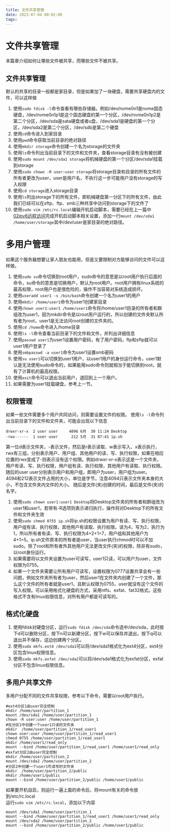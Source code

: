 ```yaml
---
title: 文件共享管理
date: 2023-07-04 00:02:00
tags:
---
```

# 文件共享管理
本篇章介绍如何让哪些文件被共享，而哪些文件不被共享。
## 文件共享管理
默认的共享的目录一般都是家目录，但是如果加了一块硬盘，需要共享硬盘内的文件，可以这样做  
1. 使用`sudo fdisk -l`命令查看有哪些存储器。例如/dev/nvme0n1是nvme固态硬盘，/dev/nvme0n1p1是这个固态硬盘的第一个分区，/dev/nvme0n1p2是第二个分区，/dev/sda是sata硬盘或者u盘，/dev/sda1是硬盘的第一个分区，/dev/sda2是第二个分区，/dev/sdb是第二个硬盘 
2. 使用`cd`命令进入到家目录
3. 使用`pwd`命令获取当前目录的绝对路径
4. 使用`mkdir storage`命令创建一个名为storage的文件夹
5. 使用`ls`命令列出当前目录下的文件和文件夹，查看storage目录有没有被创建
6. 使用`sudo mount /dev/sda1 storage`将机械硬盘的第一个分区/dev/sda1挂载到storage
7. 使用`sudo chown -R user:user storage`将storage目录和目录的所有文件的所有者更改为user，user是用户名，不执行这一步可能用户没有storage的写入权限
8. 使用`cd storage`进入storage目录
9. 使用`ls`列出storage下的所有文件，即机械硬盘第一分区下的所有文件，由此我们已经可以在sftp、ftp、smb三种共享中访问到storage下的文件了
10. 使用`sudo vim /etc/rc.local`编辑开机启动脚本，需要已经在上一篇中[02ipv6远程访问](2023/07/02/02ipv6%E8%BF%9C%E7%A8%8B%E8%AE%BF%E9%97%AE)完成开机启动脚本相关设置，添加一行`mount /dev/sda1 /home/user/storage`其中/dev/user是家目录的绝对路径。
# 多用户管理
如果这个服务器想要让家人朋友也能用，但是又要限制对方能够访问的文件可以这样做。
1. 使用`sudo su`命令切换到root用户，sudo命令的意思是以root用户执行后面的命令，su命令的意思是切换用户，默认为root用户。root用户拥有linux系统的最高权限，root用户也是很危险的，操作不当容易对系统造成损坏。
2. 使用`useradd user1 -s /bin/bash`命令创建一个名为user1的用户
3. 使用`mkdir /home/user1`命令为user1创建家目录
4. 使用`chown user1:user1 /home/user1`命令将/home/user1目录的所有者和群组改为user1，因为mkdir命令是以root用户运行的，所以创建的文件夹默认所有者为root，user1是无法访问root创建的文件夹的。
5. 使用`cd /home`命令进入/home目录
6. 使用`ls -l`命令查看当前目录下的文件和文件，并列出详细信息
7. 使用`passwd user1`为user1设置用户密码，有了用户密码，ftp和sftp就可以user1用户登录了
8. 使用`smbpasswd -a user1`命令为user1设置smb密码
9. 使用`su user1`可以切换到user1用户，以user1用户的身份运行命令，user1默认是无法使用sudo命令的，如果能用sudo命令则就相当于能切换到root，就有了计算机的最高权限。
10. 使用`exit`命令可以退出当前用户，退回到上一个用户。
11. 如果需要为user1挂载硬盘，参考上一节。
## 权限管理
如果一些文件需要多个用户共同访问，则需要设置文件的权限。
使用`ls -l`命令列出当前目录下的文件和文件夹，可能会出现以下信息

    drwxr-xr-x  2 user user     4096 6月  30 11:24 Desktop
    -rwx------  1 user user      212 5月  31 07:41 ip.sh
第一位d表示文件夹，-表示文件，然后是r表示读取、w表示写入、x表示执行，rwx有三组，分别表示用户、用户组、其他用户的读、写、执行权限，如果在相应位置的rwx变成了-则表示没有这个权限。例如drwxr-xr-x表示这是一个文件夹，用户有读、写、执行权限，用户组有读、执行权限，其他用户有读取、执行权限。  
随后的user user分别表示用户和用户组，即用户为user，用户组为user。  
4094和212表示文件占用的大小，单位是字节，注意4094只表示文件夹本身的大小，不包含文件夹内文件的大小。
随后是文件(夹)创建的时间，最后是文件(夹)的名字。
1. 使用`sudo chown user1:user1 Desktop`将Desktop文件夹的所有者和群组改为user1和user1，若带有-R选项则表示递归执行，操作将对Desktop下的所有文件和文件夹生效
2. 使用`sudo chmod 0755 ip.sh`将ip.sh的权限设置为用户有读、写、执行权限，用户组有读、执行权限，其他用户有读取、执行权限。读为4，写为2，执行为1，所以所有者有读、写、执行权限为4+2+1=7，用户组和其他用户为4+1=5。ip.sh文件原本的所有者是user，当user执行chmod时可以不加sudo。除了root和所有者外其他用户无法更改文件(夹)的权限，除非有sudo，以root身份运行。
3. 如果需要将以文件夹设置为user可读写，user1只读，可以用户为user，文件权限为0755。
4. 如果一个文件夹需要让所有用户可读写，设置权限为0777设置共享会有一些问题，例如文件夹所有者为user，然后user1在文件夹内创建了一个文件，那么这个文件的所有者就是user1，且默认权限为0755，user就没有这个文件的写入权限。可以采用格式化硬盘的方式，采用ntfs、exfat、fat32格式。这些格式不含有linux权限信息，对所有用户都是可读写的。
## 格式化硬盘
1. 使用fdisk对硬盘分区，运行`sudo fdisk /dev/sda`命令选中/dev/sda，此时按下d可以删除分区，按下n可以新建分区，按下w可以保存并退出，按下q可以退出并不保存，这边创建两个分区。
2. 使用`sudo mkfs.ext4 /dev/sda1`可以将/dev/sda1格式化为ext4分区，ext4分区包含linux权限信息。
3. 使用`sudo mkfs.exfat /dev/sda2`可以将/dev/sda1格式化为exfat分区，exfat分区不包含linux权限信息。
## 多用户共享文件
多用户分配不同的文件共享权限，参考以下命令，需要以root用户执行。

    #ext4分区1由user完全控制
    mkdir /home/user/partition_1 
    mount /dev/sda1 /home/user/partition_1
    chown -R user:user /home/user/partition_1
    #在分区1中创建一个user1只读的文件夹
    mkdir  /home/user/partition_1/read_user1 
    chown user:user /home/user/partition_1/read_user1
    chmod 0755 /home/user/partition_1/read_user1
    mkdir /home/user1/read_only
    mount --bind /home/user/partition_1/read_user1 /home/user1/read_only
    #exfat分区2由user完全控制
    mkdir /home/user/partition_2 
    mount /dev/sda2 /home/user/partition_2
    #分区2中创建一个user1可读写的文件夹
    mkdir  /home/user/partition_2/public 
    mkdir /home/user1/public
    mount --bind /home/user/partition_2/public /home/user1/public
如果要开机自启，则运行一遍上面的命令后，将mount有关的命令放到/etc/rc.local  
运行`sudo vim /etc/rc.local`，添加以下内容

    mount /dev/sda1 /home/user/partition_1
    mount --bind /home/user/partition_1/read_user1 /home/user1/read_only
    mount /dev/sda2 /home/user/partition_2
    mount --bind /home/user/partition_2/public /home/user1/public